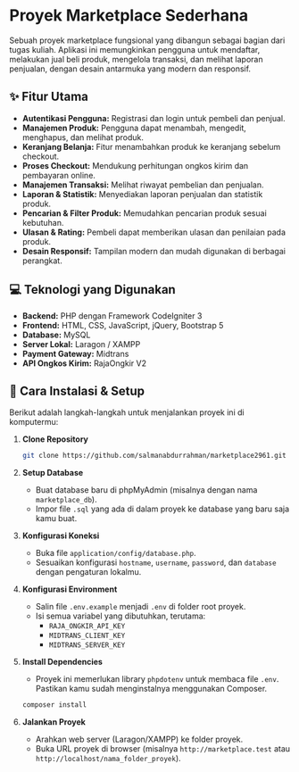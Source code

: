 # Proyek Marketplace Sederhana

Sebuah proyek marketplace fungsional yang dibangun sebagai bagian dari tugas kuliah. Aplikasi ini memungkinkan pengguna untuk mendaftar, melakukan jual beli produk, mengelola transaksi, dan melihat laporan penjualan, dengan desain antarmuka yang modern dan responsif.

## ✨ Fitur Utama

-   **Autentikasi Pengguna:** Registrasi dan login untuk pembeli dan penjual.
-   **Manajemen Produk:** Pengguna dapat menambah, mengedit, menghapus, dan melihat produk.
-   **Keranjang Belanja:** Fitur menambahkan produk ke keranjang sebelum checkout.
-   **Proses Checkout:** Mendukung perhitungan ongkos kirim dan pembayaran online.
-   **Manajemen Transaksi:** Melihat riwayat pembelian dan penjualan.
-   **Laporan & Statistik:** Menyediakan laporan penjualan dan statistik produk.
-   **Pencarian & Filter Produk:** Memudahkan pencarian produk sesuai kebutuhan.
-   **Ulasan & Rating:** Pembeli dapat memberikan ulasan dan penilaian pada produk.
-   **Desain Responsif:** Tampilan modern dan mudah digunakan di berbagai perangkat.

## 💻 Teknologi yang Digunakan

-   **Backend:** PHP dengan Framework CodeIgniter 3
-   **Frontend:** HTML, CSS, JavaScript, jQuery, Bootstrap 5
-   **Database:** MySQL
-   **Server Lokal:** Laragon / XAMPP
-   **Payment Gateway:** Midtrans
-   **API Ongkos Kirim:** RajaOngkir V2

## 🚀 Cara Instalasi & Setup

Berikut adalah langkah-langkah untuk menjalankan proyek ini di komputermu:

1.  **Clone Repository**
    ```bash
    git clone https://github.com/salmanabdurrahman/marketplace2961.git
    ```

2.  **Setup Database**
    -   Buat database baru di phpMyAdmin (misalnya dengan nama `marketplace_db`).
    -   Impor file `.sql` yang ada di dalam proyek ke database yang baru saja kamu buat.

3.  **Konfigurasi Koneksi**
    -   Buka file `application/config/database.php`.
    -   Sesuaikan konfigurasi `hostname`, `username`, `password`, dan `database` dengan pengaturan lokalmu.

4.  **Konfigurasi Environment**
    -   Salin file `.env.example` menjadi `.env` di folder root proyek.
    -   Isi semua variabel yang dibutuhkan, terutama:
        -   `RAJA_ONGKIR_API_KEY`
        -   `MIDTRANS_CLIENT_KEY`
        -   `MIDTRANS_SERVER_KEY`

5.  **Install Dependencies**
    -   Proyek ini memerlukan library `phpdotenv` untuk membaca file `.env`. Pastikan kamu sudah menginstalnya menggunakan Composer.
    ```bash
    composer install
    ```

6.  **Jalankan Proyek**
    -   Arahkan web server (Laragon/XAMPP) ke folder proyek.
    -   Buka URL proyek di browser (misalnya `http://marketplace.test` atau `http://localhost/nama_folder_proyek`).
